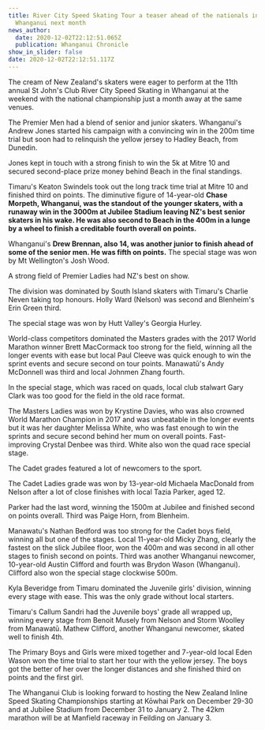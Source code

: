 ```yaml
---
title: River City Speed Skating Tour a teaser ahead of the nationals in
  Whanganui next month
news_author:
  date: 2020-12-02T22:12:51.065Z
  publication: Whanganui Chronicle
show_in_slider: false
date: 2020-12-02T22:12:51.117Z
---
```

The cream of New Zealand's skaters were eager to perform at the 11th annual St John's Club River City Speed Skating in Whanganui at the weekend with the national championship just a month away at the same venues.

The Premier Men had a blend of senior and junior skaters. Whanganui's Andrew Jones started his campaign with a convincing win in the 200m time trial but soon had to relinquish the yellow jersey to Hadley Beach, from Dunedin.

Jones kept in touch with a strong finish to win the 5k at Mitre 10 and secured second-place prize money behind Beach in the final standings.

Timaru's Keaton Swindels took out the long track time trial at Mitre 10 and finished third on points. The diminutive figure of 14-year-old **Chase Morpeth, Whanganui, was the standout of the younger skaters, with a runaway win in the 3000m at Jubilee Stadium leaving NZ's best senior skaters in his wake. He was also second to Beach in the 400m in a lunge by a wheel to finish a creditable fourth overall on points.**

Whanganui's **Drew Brennan, also 14, was another junior to finish ahead of some of the senior men. He was fifth on points.** The special stage was won by Mt Wellington's Josh Wood.

A strong field of Premier Ladies had NZ's best on show.

The division was dominated by South Island skaters with Timaru's Charlie Neven taking top honours. Holly Ward (Nelson) was second and Blenheim's Erin Green third.

The special stage was won by Hutt Valley's Georgia Hurley.

World-class competitors dominated the Masters grades with the 2017 World Marathon winner Brett MacCormack too strong for the field, winning all the longer events with ease but local Paul Cleeve was quick enough to win the sprint events and secure second on tour points. Manawatū's Andy McDonnell was third and local Johnmen Zhang fourth.

In the special stage, which was raced on quads, local club stalwart Gary
Clark was too good for the field in the old race format.

The Masters Ladies was won by Krystine Davies, who was also crowned World Marathon Champion in 2017 and was unbeatable in the longer events but it was her daughter Melissa White, who was fast enough to win the sprints and secure second behind her mum on overall points. Fast-improving Crystal Denbee was third. White also won the quad race special stage.

The Cadet grades featured a lot of newcomers to the sport.

The Cadet Ladies grade was won by 13-year-old Michaela MacDonald from Nelson after a lot of close finishes with local Tazia Parker, aged 12.

Parker had the last word, winning the 1500m at Jubilee and finished second on points overall. Third was Paige Horn, from Blenheim.

Manawatu's Nathan Bedford was too strong for the Cadet boys field, winning all but one of the stages. Local 11-year-old Micky Zhang, clearly the fastest on the slick Jubilee floor, won the 400m and was second in all other stages to finish second on points. Third was another Whanganui newcomer, 10-year-old Austin Clifford and fourth was Brydon Wason (Whanganui). Clifford also won the special stage clockwise 500m.

Kyla Beveridge from Timaru dominated the Juvenile girls' division, winning every stage with ease. This was the only grade without local starters.

Timaru's Callum Sandri had the Juvenile boys' grade all wrapped up, winning every stage from Benoit Musely from Nelson and Storm Woolley from Manawatū. Mathew Clifford, another Whanganui newcomer, skated well to finish 4th.

The Primary Boys and Girls were mixed together and 7-year-old local Eden Wason won the time trial to start her tour with the yellow jersey. The boys got the better of her over the longer distances and she finished third on points and the first girl.

The Whanganui Club is looking forward to hosting the New Zealand Inline Speed Skating Championships starting at Kōwhai Park on December 29-30 and at Jubilee Stadium from December 31 to January 2. The 42km marathon will be at Manfield raceway in Feilding on January 3.